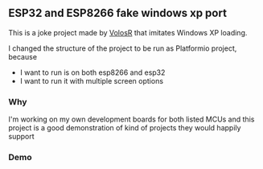## ESP32 and ESP8266 fake windows xp port

This is a joke project made by [VolosR](https://github.com/VolosR/fAKEWINESP) that imitates Windows XP loading.

I changed the structure of the project to be run as Platformio project, because
- I want to run is on both esp8266 and esp32
- I want to run it with multiple screen options
 
### Why

I'm working on my own development boards for both listed MCUs and this project is a good demonstration of kind of projects they would happily support

### Demo